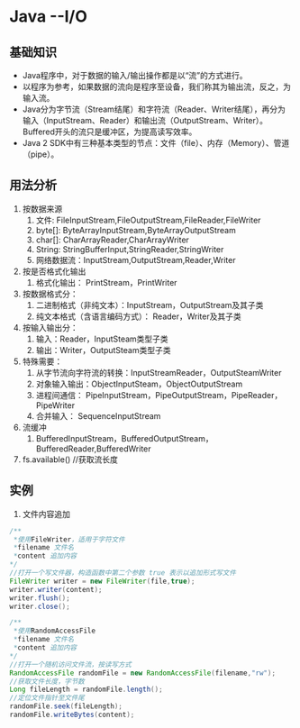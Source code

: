 # Java	--I/O
## 基础知识
* Java程序中，对于数据的输入/输出操作都是以“流”的方式进行。
* 以程序为参考，如果数据的流向是程序至设备，我们称其为输出流，反之，为输入流。
* Java分为字节流（Stream结尾）和字符流（Reader、Writer结尾），再分为输入（InputStream、Reader）和输出流（OutputStream、Writer）。Buffered开头的流只是缓冲区，为提高读写效率。
* Java 2 SDK中有三种基本类型的节点：文件（file）、内存（Memory）、管道（pipe）。
## 用法分析
1. 按数据来源
	1. 文件:	FileInputStream,FileOutputStream,FileReader,FileWriter
	2. byte[]: ByteArrayInputStream,ByteArrayOutputStream
	3. char[]: CharArrayReader,CharArrayWriter
	4. String: StringBufferInput,StringReader,StringWriter
	5. 网络数据流：InputStream,OutputStream,Reader,Writer
2. 按是否格式化输出
	1. 格式化输出： PrintStream，PrintWriter
3. 按数据格式分：
	1. 二进制格式（非纯文本）：InputStream，OutputStream及其子类
	2. 纯文本格式（含语言编码方式）： Reader，Writer及其子类
4. 按输入输出分：
	1. 输入：Reader，InputSteam类型子类
	2. 输出：Writer，OutputSteam类型子类
5. 特殊需要：
	1. 从字节流向字符流的转换：InputStreamReader，OutputSteamWriter
	2. 对象输入输出：ObjectInputSteam，ObjectOutputStream
	3. 进程间通信： PipeInputStream，PipeOutputStream，PipeReader，PipeWriter
	4. 合并输入： SequenceInputStream
6. 流缓冲
	1. BufferedInputStream，BufferedOutputStream，BufferedReader,BufferedWriter
7. fs.available() //获取流长度
## 实例
1. 文件内容追加
````java
/**
 *使用FileWriter，适用于字符文件
 *filename 文件名
 *content 追加内容
*/
//打开一个写文件器，构造函数中第二个参数 true 表示以追加形式写文件
FileWriter writer = new FileWriter(file,true);
writer.writer(content);
writer.flush();
writer.close();
````
````java
/**
 *使用RandomAccessFile
 *filename 文件名
 *content 追加内容
*/
//打开一个随机访问文件流，按读写方式
RandomAccessFile randomFile = new RandomAccessFile(filename,"rw");
//获取文件长度，字节数
Long fileLength = randomFile.length();
//定位文件指针至文件尾
randomFile.seek(fileLength);
randomFile.writeBytes(content);
````
